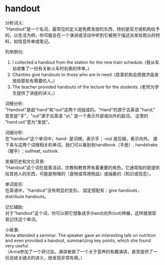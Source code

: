 # handout

分析词义:  
"Handout"是一个名词，最常见的定义是免费发放的东西，特别是官方或机构给予的。以生活为例，你可能会在一个演讲或活动中听到它被用于描述派发给观众的材料，如信息传单或笔记。

  

列举例句:

  

1.  I collected a handout from the station for the new train schedule. (我从车站收集了一份有关新火车时刻表的传单。)
2.  Charities give handouts to those who are in need. (慈善机构会把救济品发放给那些有需要的人。)
3.  The teacher provided handouts of the lecture for the students. (老师为学生提供了讲座的讲义。)

  

词根分析:  
"Handout"是由"hand"和"out"这两个词组成的。"Hand"的源于古英语 "hand," 意思是"手"，"out"源于古英语 "ut," 是一个表示外部或向外的副词。 这里的 “hand out”意为“发放”。

  

词缀分析:  
在"handout"这个单词中，hand- 是词根，表示手；-out 是后缀，表示向外。 接下来与这两个词根相关的单词，我们可以看到有handbook（手册）, handshake（握手）; outheat, outlook.

  

发展历史和文化背景:  
"Handout"这个词在慈善活动，宗教和教育界有着重要的角色，它通常指的是提供给其他人的东西，可能是物理的（食物或常用物品）或抽象的（知识或信息）。

  

单词变形:  
在英语中，"handout"没有明显的变形。 固定搭配有：give handouts， distribute handouts。

  

记忆辅助:  
对于"handout"这个词，你可以把它想象成手(hand)向外(out)伸展，这样就很容易记住这个单词。

  

小故事:  
Anna attended a seminar. The speaker gave an interesting talk on nutrition and even provided a handout, summarizing key points, which she found very useful.  
（Anna参加了一个研讨会。演讲者做了一个关于营养的有趣演讲，甚至提供了一份总结关键点的讲义，她发现非常有用。）

